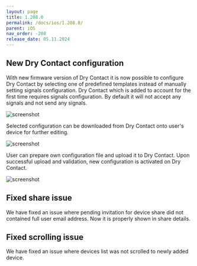 ```yaml
---
layout: page
title: 1.208.0
permalink: /docs/ios/1.208.0/
parent: iOS
nav_order: -208
release_date: 05.11.2024
---
```


## New Dry Contact configuration

With new firmware version of Dry Contact it is now possible to configure Dry Contact by selecting one of predefined templates instead of manually setting signals configuration.
Dry Contact which is added to account for the first time requires signals configuration. By default it will not accept any signals and not send any signals.

![screenshot](/tedee-release-notes/docs/ios/assets/1.208.0-dc-initial-config.png)

Selected configuration can be downloaded from Dry Contact onto user's device for further editing.

![screenshot](/tedee-release-notes/docs/ios/assets/1.208.0-dc-download-config.png)

User can prepare own configuration file and upload it to Dry Contact. Upon successful upload and validation, new configuration is activated on Dry Contact.

![screenshot](/tedee-release-notes/docs/ios/assets/1.208.0-dc-upload-config.png)

## Fixed share issue

We have fixed an issue where pending invitation for device share did not contained full user email address. Now it is properly shown in share details.

## Fixed scrolling issue

We have fixed an issue where devices list was not scrolled to newly added device.
